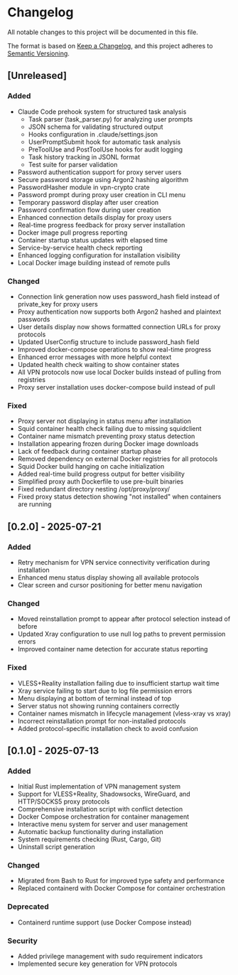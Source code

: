 # Changelog

All notable changes to this project will be documented in this file.

The format is based on [Keep a Changelog](https://keepachangelog.com/en/1.0.0/),
and this project adheres to [Semantic Versioning](https://semver.org/spec/v2.0.0.html).

## [Unreleased]

### Added
- Claude Code prehook system for structured task analysis
  - Task parser (task_parser.py) for analyzing user prompts
  - JSON schema for validating structured output
  - Hooks configuration in .claude/settings.json
  - UserPromptSubmit hook for automatic task analysis
  - PreToolUse and PostToolUse hooks for audit logging
  - Task history tracking in JSONL format
  - Test suite for parser validation
- Password authentication support for proxy server users
- Secure password storage using Argon2 hashing algorithm
- PasswordHasher module in vpn-crypto crate
- Password prompt during proxy user creation in CLI menu
- Temporary password display after user creation
- Password confirmation flow during user creation
- Enhanced connection details display for proxy users
- Real-time progress feedback for proxy server installation
- Docker image pull progress reporting
- Container startup status updates with elapsed time
- Service-by-service health check reporting
- Enhanced logging configuration for installation visibility
- Local Docker image building instead of remote pulls

### Changed
- Connection link generation now uses password_hash field instead of private_key for proxy users
- Proxy authentication now supports both Argon2 hashed and plaintext passwords
- User details display now shows formatted connection URLs for proxy protocols
- Updated UserConfig structure to include password_hash field
- Improved docker-compose operations to show real-time progress
- Enhanced error messages with more helpful context
- Updated health check waiting to show container states
- All VPN protocols now use local Docker builds instead of pulling from registries
- Proxy server installation uses docker-compose build instead of pull

### Fixed
- Proxy server not displaying in status menu after installation
- Squid container health check failing due to missing squidclient
- Container name mismatch preventing proxy status detection
- Installation appearing frozen during Docker image downloads
- Lack of feedback during container startup phase
- Removed dependency on external Docker registries for all protocols
- Squid Docker build hanging on cache initialization
- Added real-time build progress output for better visibility
- Simplified proxy auth Dockerfile to use pre-built binaries
- Fixed redundant directory nesting /opt/proxy/proxy/
- Fixed proxy status detection showing "not installed" when containers are running

## [0.2.0] - 2025-07-21

### Added
- Retry mechanism for VPN service connectivity verification during installation
- Enhanced menu status display showing all available protocols
- Clear screen and cursor positioning for better menu navigation

### Changed
- Moved reinstallation prompt to appear after protocol selection instead of before
- Updated Xray configuration to use null log paths to prevent permission errors
- Improved container name detection for accurate status reporting

### Fixed
- VLESS+Reality installation failing due to insufficient startup wait time
- Xray service failing to start due to log file permission errors
- Menu displaying at bottom of terminal instead of top
- Server status not showing running containers correctly
- Container names mismatch in lifecycle management (vless-xray vs xray)
- Incorrect reinstallation prompt for non-installed protocols
- Added protocol-specific installation check to avoid confusion

## [0.1.0] - 2025-07-13

### Added
- Initial Rust implementation of VPN management system
- Support for VLESS+Reality, Shadowsocks, WireGuard, and HTTP/SOCKS5 proxy protocols
- Comprehensive installation script with conflict detection
- Docker Compose orchestration for container management
- Interactive menu system for server and user management
- Automatic backup functionality during installation
- System requirements checking (Rust, Cargo, Git)
- Uninstall script generation

### Changed
- Migrated from Bash to Rust for improved type safety and performance
- Replaced containerd with Docker Compose for container orchestration

### Deprecated
- Containerd runtime support (use Docker Compose instead)

### Security
- Added privilege management with sudo requirement indicators
- Implemented secure key generation for VPN protocols